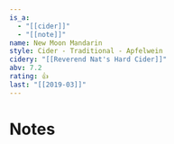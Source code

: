 ```yaml
---
is_a:
  - "[[cider]]"
  - "[[note]]"
name: New Moon Mandarin
style: Cider - Traditional - Apfelwein
cidery: "[[Reverend Nat's Hard Cider]]"
abv: 7.2
rating: 👍
last: "[[2019-03]]"
---
```

# Notes

